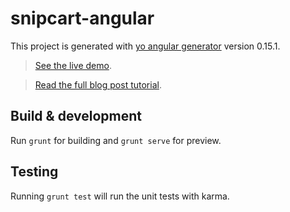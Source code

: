 # snipcart-angular

This project is generated with [yo angular generator](https://github.com/yeoman/generator-angular)
version 0.15.1.

> [See the live demo](http://snipcart-angular.netlify.com/#/).

> [Read the full blog post tutorial](https://snipcart.com/blog/angularjs-ecommerce).

## Build & development

Run `grunt` for building and `grunt serve` for preview.

## Testing

Running `grunt test` will run the unit tests with karma.
